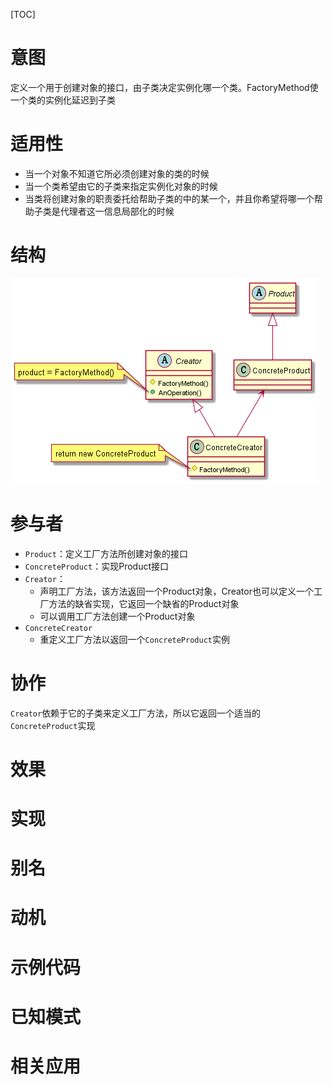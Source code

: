 [TOC]

# 意图
定义一个用于创建对象的接口，由子类决定实例化哪一个类。FactoryMethod使一个类的实例化延迟到子类

# 适用性
- 当一个对象不知道它所必须创建对象的类的时候
- 当一个类希望由它的子类来指定实例化对象的时候
- 当类将创建对象的职责委托给帮助子类的中的某一个，并且你希望将哪一个帮助子类是代理者这一信息局部化的时候

# 结构
![img.png](img.png)

# 参与者
- `Product`：定义工厂方法所创建对象的接口
- `ConcreteProduct`：实现Product接口
- `Creator`：
  - 声明工厂方法，该方法返回一个Product对象，Creator也可以定义一个工厂方法的缺省实现，它返回一个缺省的Product对象
  - 可以调用工厂方法创建一个Product对象
- `ConcreteCreator`
  - 重定义工厂方法以返回一个`ConcreteProduct`实例

# 协作
`Creator`依赖于它的子类来定义工厂方法，所以它返回一个适当的`ConcreteProduct`实现

# 效果

# 实现

# 别名

# 动机

# 示例代码

# 已知模式

# 相关应用